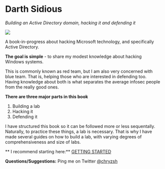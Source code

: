 # Darth Sidious
_Building an Active Directory domain, hacking it and defending it_

![](http://assets1.ignimgs.com/2015/05/27/lightsabersjpg-b61171_1280w.jpg)

A book-in-progress about hacking Microsoft technology, and specifically Active Directory.

**The goal is simple** - to share my modest knowledge about hacking Windows systems. 

This is commonly known as red team, but I am also very concerned with blue team. That is, helping those who are interested in defending too. Having knowledge about both is what separates the average infosec people from the really good ones.

**There are three major parts in this book**
1. Building a lab
2. Hacking it
3. Defending it

I have structured this book so it can be followed more or less sequentally. Naturally, to practice these things, a lab is necessary. That is why I have made several guides on how to build a lab, with varying degrees of comprehensiveness and size of labs.

**
I recommend starting here:** [GETTING STARTED](labs/getting-started.md)


**Questions/Suggestions:** Ping me on Twitter [@chryzsh](https://twitter.com/chryzsh)
